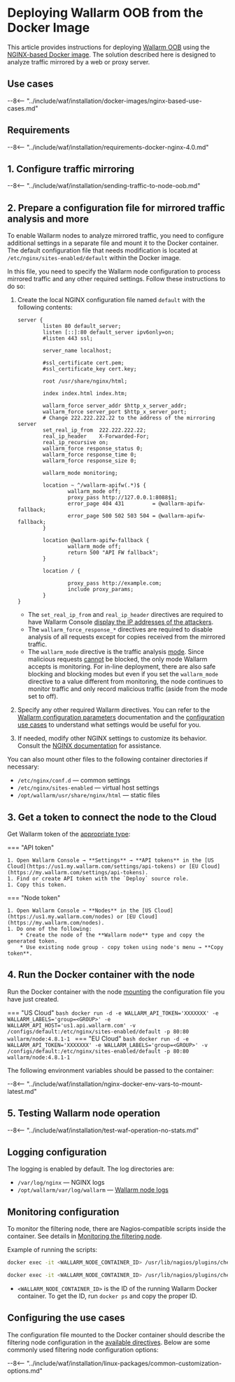 [doc-wallarm-mode]:           ../../../admin-en/configure-parameters-en.md#wallarm_mode
[doc-config-params]:          ../../../admin-en/configure-parameters-en.md
[doc-monitoring]:             ../../../admin-en/monitoring/intro.md
[waf-mode-instr]:                   ../../../admin-en/configure-wallarm-mode.md
[logging-instr]:                    ../../../admin-en/configure-logging.md
[proxy-balancer-instr]:             ../../../admin-en/using-proxy-or-balancer-en.md
[process-time-limit-instr]:         ../../../admin-en/configure-parameters-en.md#wallarm_process_time_limit
[allocating-memory-guide]:          ../../../admin-en/configuration-guides/allocate-resources-for-node.md
[nginx-waf-directives]:             ../../../admin-en/configure-parameters-en.md
[graylist-docs]:                    ../../../user-guides/ip-lists/overview.md
[filtration-modes-docs]:            ../../../admin-en/configure-wallarm-mode.md
[application-configuration]:        ../../../user-guides/settings/applications.md
[ptrav-attack-docs]:                ../../../attacks-vulns-list.md#path-traversal
[attacks-in-ui-image]:              ../../../images/admin-guides/test-attacks-quickstart.png
[versioning-policy]:                ../../../updating-migrating/versioning-policy.md#version-list
[node-status-docs]:                 ../../../admin-en/configure-statistics-service.md
[node-token]:                       ../../../quickstart.md#deploy-the-wallarm-filtering-node
[api-token]:                        ../../../user-guides/settings/api-tokens.md
[wallarm-token-types]:              ../../../user-guides/nodes/nodes.md#api-and-node-tokens-for-node-creation
[platform]:                         ../../supported-deployment-options.md
[oob-advantages-limitations]:       ../overview.md#advantages-and-limitations
[web-server-mirroring-examples]:    overview.md#examples-of-web-server-configuration-for-traffic-mirroring
[memory-instr]:                     ../../../admin-en/configuration-guides/allocate-resources-for-node.md
[ip-lists-docs]:                    ../../../user-guides/ip-lists/overview.md
[aws-ecs-docs]:                     ../../cloud-platforms/aws/docker-container.md
[gcp-gce-docs]:                     ../../cloud-platforms/gcp/docker-container.md
[azure-container-docs]:             ../../cloud-platforms/azure/docker-container.md
[alibaba-ecs-docs]:                 ../../cloud-platforms/alibaba-cloud/docker-container.md
[api-policy-enf-docs]:              ../../../api-policy-enforcement/overview.md

# Deploying Wallarm OOB from the Docker Image

This article provides instructions for deploying [Wallarm OOB](overview.md) using the [NGINX-based Docker image](https://hub.docker.com/r/wallarm/node). The solution described here is designed to analyze traffic mirrored by a web or proxy server.

## Use cases

--8<-- "../include/waf/installation/docker-images/nginx-based-use-cases.md"

## Requirements

--8<-- "../include/waf/installation/requirements-docker-nginx-4.0.md"

## 1. Configure traffic mirroring

--8<-- "../include/waf/installation/sending-traffic-to-node-oob.md"

## 2. Prepare a configuration file for mirrored traffic analysis and more

To enable Wallarm nodes to analyze mirrored traffic, you need to configure additional settings in a separate file and mount it to the Docker container. The default configuration file that needs modification is located at `/etc/nginx/sites-enabled/default` within the Docker image.

In this file, you need to specify the Wallarm node configuration to process mirrored traffic and any other required settings. Follow these instructions to do so:

1. Create the local NGINX configuration file named `default` with the following contents:

    ```
    server {
            listen 80 default_server;
            listen [::]:80 default_server ipv6only=on;
            #listen 443 ssl;

            server_name localhost;

            #ssl_certificate cert.pem;
            #ssl_certificate_key cert.key;

            root /usr/share/nginx/html;

            index index.html index.htm;

            wallarm_force server_addr $http_x_server_addr;
            wallarm_force server_port $http_x_server_port;
            # Change 222.222.222.22 to the address of the mirroring server
            set_real_ip_from  222.222.222.22;
            real_ip_header    X-Forwarded-For;
            real_ip_recursive on;
            wallarm_force response_status 0;
            wallarm_force response_time 0;
            wallarm_force response_size 0;

            wallarm_mode monitoring;

            location ~ ^/wallarm-apifw(.*)$ {
                    wallarm_mode off;
                    proxy_pass http://127.0.0.1:8088$1;
                    error_page 404 431         = @wallarm-apifw-fallback;
                    error_page 500 502 503 504 = @wallarm-apifw-fallback;
            }

            location @wallarm-apifw-fallback {
                    wallarm_mode off;
                    return 500 "API FW fallback";
            }

            location / {
                    
                    proxy_pass http://example.com;
                    include proxy_params;
            }
    }
    ```

    * The `set_real_ip_from` and `real_ip_header` directives are required to have Wallarm Console [display the IP addresses of the attackers][proxy-balancer-instr].
    * The `wallarm_force_response_*` directives are required to disable analysis of all requests except for copies received from the mirrored traffic.
    * The `wallarm_mode` directive is the traffic analysis [mode][waf-mode-instr]. Since malicious requests [cannot][oob-advantages-limitations] be blocked, the only mode Wallarm accepts is monitoring. For in-line deployment, there are also safe blocking and blocking modes but even if you set the `wallarm_mode` directive to a value different from monitoring, the node continues to monitor traffic and only record malicious traffic (aside from the mode set to off).
1. Specify any other required Wallarm directives. You can refer to the [Wallarm configuration parameters](../../../admin-en/configure-parameters-en.md) documentation and the [configuration use cases](#configuring-the-use-cases) to understand what settings would be useful for you.
1. If needed, modify other NGINX settings to customize its behavior. Consult the [NGINX documentation](https://nginx.org/en/docs/beginners_guide.html) for assistance.

You can also mount other files to the following container directories if necessary:

* `/etc/nginx/conf.d` — common settings
* `/etc/nginx/sites-enabled` — virtual host settings
* `/opt/wallarm/usr/share/nginx/html` — static files

## 3. Get a token to connect the node to the Cloud

Get Wallarm token of the [appropriate type][wallarm-token-types]:

=== "API token"

    1. Open Wallarm Console → **Settings** → **API tokens** in the [US Cloud](https://us1.my.wallarm.com/settings/api-tokens) or [EU Cloud](https://my.wallarm.com/settings/api-tokens).
    1. Find or create API token with the `Deploy` source role.
    1. Copy this token.

=== "Node token"

    1. Open Wallarm Console → **Nodes** in the [US Cloud](https://us1.my.wallarm.com/nodes) or [EU Cloud](https://my.wallarm.com/nodes).
    1. Do one of the following: 
        * Create the node of the **Wallarm node** type and copy the generated token.
        * Use existing node group - copy token using node's menu → **Copy token**.

## 4. Run the Docker container with the node

Run the Docker container with the node [mounting](https://docs.docker.com/storage/volumes/) the configuration file you have just created.

=== "US Cloud"
    ```bash
    docker run -d -e WALLARM_API_TOKEN='XXXXXXX' -e WALLARM_LABELS='group=<GROUP>' -e WALLARM_API_HOST='us1.api.wallarm.com' -v /configs/default:/etc/nginx/sites-enabled/default -p 80:80 wallarm/node:4.8.1-1
    ```
=== "EU Cloud"
    ```bash
    docker run -d -e WALLARM_API_TOKEN='XXXXXXX' -e WALLARM_LABELS='group=<GROUP>' -v /configs/default:/etc/nginx/sites-enabled/default -p 80:80 wallarm/node:4.8.1-1
    ```

The following environment variables should be passed to the container:

--8<-- "../include/waf/installation/nginx-docker-env-vars-to-mount-latest.md"

## 5. Testing Wallarm node operation

--8<-- "../include/waf/installation/test-waf-operation-no-stats.md"

## Logging configuration

The logging is enabled by default. The log directories are:

* `/var/log/nginx` — NGINX logs
* `/opt/wallarm/var/log/wallarm` — [Wallarm node logs][logging-instr]

## Monitoring configuration

To monitor the filtering node, there are Nagios‑compatible scripts inside the container. See details in [Monitoring the filtering node][doc-monitoring].

Example of running the scripts:

``` bash
docker exec -it <WALLARM_NODE_CONTAINER_ID> /usr/lib/nagios/plugins/check_wallarm_tarantool_timeframe -w 1800 -c 900
```

``` bash
docker exec -it <WALLARM_NODE_CONTAINER_ID> /usr/lib/nagios/plugins/check_wallarm_export_delay -w 120 -c 300
```

* `<WALLARM_NODE_CONTAINER_ID>` is the ID of the running Wallarm Docker container. To get the ID, run `docker ps` and copy the proper ID.

## Configuring the use cases

The configuration file mounted to the Docker container should describe the filtering node configuration in the [available directives](../../../admin-en/configure-parameters-en.md). Below are some commonly used filtering node configuration options:

--8<-- "../include/waf/installation/linux-packages/common-customization-options.md"
